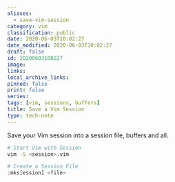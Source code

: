 ```yaml
---
aliases:
  - save-vim-session
category: vim
classification: public
date: 2020-06-03T10:02:27
date_modified: 2020-06-03T10:02:27
draft: false
id: 20200603100227
image: 
links: 
local_archive_links: 
pinned: false
print: false
series: 
tags: [vim, sessions, buffers]
title: Save a Vim Session
type: tech-note
---
```


Save your Vim session into a session file, buffers and all.

```sh
# Start Vim with Session
vim -S <session>.vim

# Create a Session File
:mks[ession] <file>
```

